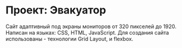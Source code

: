 # Проект:  Эвакуатор

Сайт адаптивный под экраны мониторов от 320 пикселей до 1920. Написан на языках: CSS, HTML, JavaScript. 
Для создания сайта использованы - технологии Grid Layout, и flexbox.